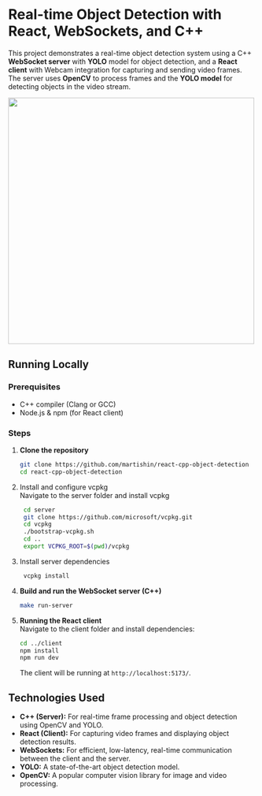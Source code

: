 
# Real-time Object Detection with React, WebSockets, and C++

This project demonstrates a real-time object detection system using a C++ **WebSocket server** with **YOLO** model for object detection, and a **React client** with Webcam integration for capturing and sending video frames. The server uses **OpenCV** to process frames and the **YOLO model** for detecting objects in the video stream.

<img src="https://i.giphy.com/media/v1.Y2lkPTc5MGI3NjExcWw2cHFycnAwbHJ2dzhma2ZieWc4OHpkdXk0dDYxdWZhNm95aWZuNiZlcD12MV9pbnRlcm5hbF9naWZfYnlfaWQmY3Q9Zw/8uwQcYcTHGawVJrvXz/giphy.gif" width="500"/>

## Running Locally

### Prerequisites

- C++ compiler (Clang or GCC)
- Node.js & npm (for React client)

### Steps

1. **Clone the repository**
    ```bash
    git clone https://github.com/martishin/react-cpp-object-detection
    cd react-cpp-object-detection
    ```
   
2. Install and configure vcpkg  
   Navigate to the server folder and install vcpkg
   ```bash
    cd server
    git clone https://github.com/microsoft/vcpkg.git
    cd vcpkg
    ./bootstrap-vcpkg.sh
    cd ..
    export VCPKG_ROOT=$(pwd)/vcpkg
    ```
3. Install server dependencies
   ```bash
    vcpkg install
    ```

4. **Build and run the WebSocket server (C++)**
    ```bash
    make run-server
    ```

5. **Running the React client**  
    Navigate to the client folder and install dependencies:

    ```bash
    cd ../client
    npm install
    npm run dev
    ```

    The client will be running at `http://localhost:5173/`.

## Technologies Used

- **C++ (Server):** For real-time frame processing and object detection using OpenCV and YOLO.
- **React (Client):** For capturing video frames and displaying object detection results.
- **WebSockets:** For efficient, low-latency, real-time communication between the client and the server.
- **YOLO:** A state-of-the-art object detection model.
- **OpenCV:** A popular computer vision library for image and video processing.
